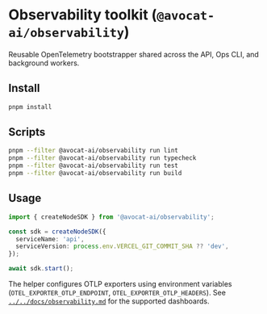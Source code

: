 # Observability toolkit (`@avocat-ai/observability`)

Reusable OpenTelemetry bootstrapper shared across the API, Ops CLI, and background workers.

## Install

```bash
pnpm install
```

## Scripts

```bash
pnpm --filter @avocat-ai/observability run lint
pnpm --filter @avocat-ai/observability run typecheck
pnpm --filter @avocat-ai/observability run test
pnpm --filter @avocat-ai/observability run build
```

## Usage

```ts
import { createNodeSDK } from '@avocat-ai/observability';

const sdk = createNodeSDK({
  serviceName: 'api',
  serviceVersion: process.env.VERCEL_GIT_COMMIT_SHA ?? 'dev',
});

await sdk.start();
```

The helper configures OTLP exporters using environment variables (`OTEL_EXPORTER_OTLP_ENDPOINT`, `OTEL_EXPORTER_OTLP_HEADERS`). See [`../../docs/observability.md`](../../docs/observability.md) for the supported dashboards.
